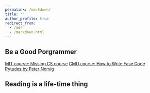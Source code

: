 ```yaml
---
permalink: /markdown/
title: ""
author_profile: true
redirect_from: 
  - /md/
  - /markdown.html
---
```



## Be a Good Porgrammer
[MIT course: Missing CS course](https://missing.csail.mit.edu/)
[CMU course: How to Write Fase Code](https://users.ece.cmu.edu/~pueschel/teaching/18-645-CMU-spring08/course.html)  
[Pytudes by Peter Norvig](https://github.com/norvig/pytudes)

## Reading is a life-time thing
